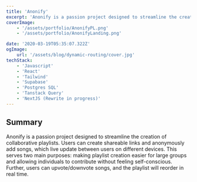 ```yaml
---
title: 'Anonify'
excerpt: 'Anonify is a passion project designed to streamline the creation of collaborative playlists. Users can create shareable links and anonymously add songs, which live update between users on different devices. This serves two main purposes: making playlist creation easier for large groups and allowing individuals to contribute without feeling self-conscious. Further, users can upvote/downvote songs, and the playlist will reorder in real time.'
coverImage:
    - '/assets/portfolio/AnonifyPL.png'
    - '/assets/portfolio/AnonifyLanding.png'

date: '2020-03-19T05:35:07.322Z'
ogImage:
    url: '/assets/blog/dynamic-routing/cover.jpg'
techStack:
    - 'Javascript'
    - 'React'
    - 'Tailwind'
    - 'Supabase'
    - 'Postgres SQL'
    - 'Tanstack Query'
    - 'NextJS (Rewrite in progress)'
---
```


## Summary

Anonify is a passion project designed to streamline the creation of collaborative playlists. Users can create shareable links and anonymously add songs, which live update between users on different devices. This serves two main purposes: making playlist creation easier for large groups and allowing individuals to contribute without feeling self-conscious. Further, users can upvote/downvote songs, and the playlist will reorder in real time.
